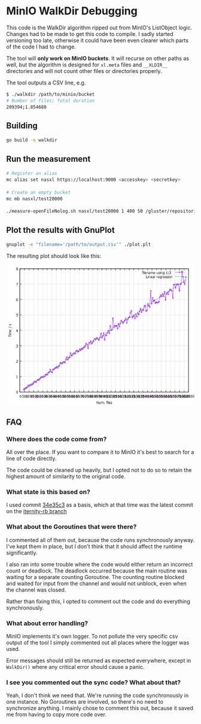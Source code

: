 # MinIO WalkDir Debugging

This code is the WalkDir algorithm ripped out from MinIO's ListObject
logic. Changes had to be made to get this code to compile. I sadly
started versioning too late, otherwise it could have been even clearer
which parts of the code I had to change.

The tool will **only work on MinIO buckets**. It will recurse on other
paths as well, but the algorithm is designed for `xl.meta` files and
`__XLDIR__` directories and will not count other files or directories
properly.

The tool outputs a CSV line, e.g.

```bash
$ ./walkdir /path/to/minio/bucket
# Number of files; Total duration
209394;1.854680
```

## Building

```bash
go build -o walkdir
```

## Run the measurement

```bash
# Register an alias
mc alias set nasxl https://localhost:9000 <accesskey> <secretkey>

# Create an empty bucket
mc mb nasxl/test20000

./measure-openFileNolog.sh nasxl/test20000 1 400 50 /gluster/repositories/<repo>/<space>/test20000
```

## Plot the results with GnuPlot

```bash
gnuplot -e "filename='/path/to/output.csv'" ./plot.plt
```

The resulting plot should look like this:

![resources/example-plot.png](resources/example-plot.png)

## FAQ

### Where does the code come from?

All over the place. If you want to compare it to MinIO it's best to search
for a line of code directly.

The code could be cleaned up heavily, but I opted not to do so to retain
the highest amount of similarity to the original code.

### What state is this based on?

I used commit
[34e35c3](https://github.com/iternity-dotcom/minio/commit/34e35c366fff7b7e598b26d1fd7227f7ab4f135f)
as a basis, which at that time was the latest commit on the
[iternity-rb branch](https://github.com/iternity-dotcom/minio/tree/iternity-rb)

### What about the Goroutines that were there?

I commented all of them out, because the code runs synchronously anyway.
I've kept them in place, but I don't think that it should affect the
runtime significantly.

I also ran into some trouble where the code would either return an
incorrect count or deadlock. The deadlock occurred because the main
routine was waiting for a separate counting Goroutine. The counting
routine blocked and waited for input from the channel and would not
unblock, even when the channel was closed.

Rather than fixing this, I opted to comment out the code and do
everything synchronously.

### What about error handling?

MinIO implements it's own logger. To not pollute the very specific csv
output of the tool I simply commented out all places where the logger was
used.

Error messages should still be returned as expected everywhere, except in
`WalkDir()` where any critical error should cause a panic.

### I see you commented out the sync code? What about that?

Yeah, I don't think we need that. We're running the code synchronously in
one instance. No Goroutines are involved, so there's no need to
synchronize anything. I mainly chose to comment this out, because it saved
me from having to copy more code over.
